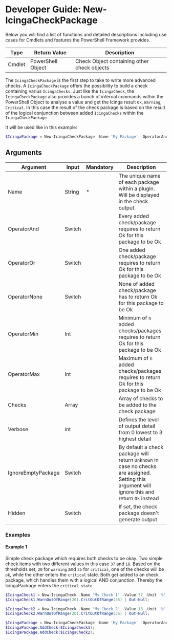 # Developer Guide: New-IcingaCheckPackage

Below you will find a list of functions and detailed descriptions including use cases for Cmdlets and features the PowerShell Framework provides.

| Type | Return Value | Description |
| --- | --- | --- |
| Cmdlet | PowerShell Object | Check Object containing other check objects |

The `IcingaCheckPackage` is the first step to take to write more advanced checks. A `IcingaCheckPackage` offers the possibility to build a check containing varius `IcingaChecks`. Just like the `IcingaCheck`, the `IcingaCheckPackage` also provides a bunch of internal commands within the PowerShell Object to analyse a value and get the Icinga result `Ok`, `Warning`, `Critical`. In this case the result of the check package is based on the result of the logical conjunction between added `IcingaChecks` within the `IcingaCheckPackage`

It will be used like in this example:

```powershell
$IcingaPackage = New-IcingaCheckPackage -Name 'My Package' -OperatorAnd;
```

## Arguments

| Argument           | Input     | Mandatory | Description |
| ---                | ---       | ---       | ---         |
| Name               | String    |  *        | The unique name of each package within a plugin. Will be displayed in the check output.  |
| OperatorAnd        | Switch    |           | Every added check/package requires to return Ok for this package to be Ok |
| OperatorOr         | Switch    |           | One added check/package requires to return Ok for this package to be Ok |
| OperatorNone       | Switch    |           | None of added check/package has to return Ok for this package to be Ok |
| OperatorMin        | Int       |           | Minimum of `n` added checks/packages requires to return Ok for this package to be Ok |
| OperatorMax        | Int       |           | Maximum of `n` added checks/packages requires to return Ok for this package to be Ok |
| Checks             | Array     |           | Array of checks to be added to the check package |
| Verbose            | int       |           | Defines the level of output detail from 0 lowest to 3 highest detail |
| IgnoreEmptyPackage | Switch    |           | By default a check package will return `Unknown` in case no checks are assigned. Setting this argument will ignore this and return `Ok` instead
| Hidden             | Switch    |           | If set, the check package doesn't generate output |

### Examples

#### Example 1

Simple check package which requires both checks to be okay. Two simple check items with two different values in this case `37` and `18`. Based on the thresholds set, `20` for `warning` and `35` for `critical`, one of the checks will be `ok`, while the other enters the `critical` state. Both get added to an check package, which handles them with a logical AND conjunction. Thereby the IcingaPackage enters the `critical state`.

```powershell
$IcingaCheck1 = New-IcingaCheck -Name 'My Check 1' -Value 37 -Unit '%';
$IcingaCheck1.WarnOutOfRange(20).CritOutOfRange(35) | Out-Null;

$IcingaCheck2 = New-IcingaCheck -Name 'My Check 2' -Value 18 -Unit '%';
$IcingaCheck2.WarnOutOfRange(20).CritOutOfRange(35) | Out-Null;

$IcingaPackage = New-IcingaCheckPackage -Name 'My Package' -OperatorAnd;
$IcingaPackage.AddCheck($IcingaCheck1);
$IcingaPackage.AddCheck($IcingaCheck2);
```
